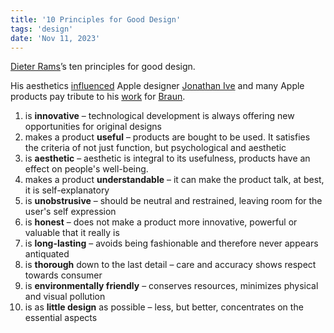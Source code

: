 ```yaml
---
title: '10 Principles for Good Design'
tags: 'design'
date: 'Nov 11, 2023'
---
```


[Dieter Rams](https://en.wikipedia.org/wiki/Dieter_Rams?useskin=vector)’s ten principles for good design.

His aesthetics [influenced](https://onlyonceshop.com/collection/braun) Apple designer [Jonathan Ive](https://designmuseum.org/designers/jonathan-ive) and many Apple products pay tribute to his [work](https://www.braunhousehold.com/en-us/braun-100-years) for [Braun](https://onlyonceshop.com/collection/braun).

1. is **innovative** – technological development is always offering new opportunities for original designs
2. makes a product **useful** – products are bought to be used. It satisfies the criteria of not just function, but psychological and aesthetic
3. is **aesthetic** – aesthetic is integral to its usefulness, products have an effect on people's well-being.
4. makes a product **understandable** – it can make the product talk, at best, it is self-explanatory
5. is **unobstrusive** – should be neutral and restrained, leaving room for the user's self expression
6. is **honest** – does not make a product more innovative, powerful or valuable that it really is
7. is **long-lasting** – avoids being fashionable and therefore never appears antiquated
8. is **thorough** down to the last detail – care and accuracy shows respect towards consumer
9. is **environmentally friendly** – conserves resources, minimizes physical and visual pollution
10. is as **little design** as possible – less, but better, concentrates on the essential aspects
